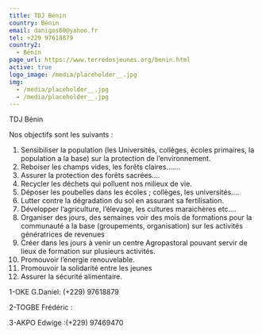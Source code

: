 ```yaml
---
title: TDJ Bénin
country: Bénin
email: danigos60@yahoo.fr
tel: +229 97618879
country2:
  - Bénin
page_url: https://www.terredesjeunes.org/benin.html
active: true
logo_image: /media/placeholder__.jpg
img:
  - /media/placeholder__.jpg
  - /media/placeholder__.jpg
---
```

TDJ Bénin

Nos objectifs sont les suivants :

1. Sensibiliser la population (les Universités, collèges, écoles primaires, la population a la base) sur la protection de l’environnement.
2. Reboiser les champs vides, les forêts claires…….
3. Assurer la protection des forêts sacrées….
4. Recycler les déchets qui polluent nos milieux de vie.
5. Déposer les poubelles dans les écoles ; collèges, les universités….
6. Lutter contre la dégradation du sol en assurant sa fertilisation.
7. Développer l’agriculture, l’élevage, les cultures maraichères etc.…
8. Organiser des jours, des semaines voir des mois de formations pour la communauté a la base (groupements, organisation) sur les activités génératrices de revenues
9. Créer dans les jours à venir un centre Agropastoral pouvant servir de lieux de formation sur plusieurs activités.
10. Promouvoir l’énergie renouvelable.
11. Promouvoir la solidarité entre les jeunes
12. Assurer la sécurité alimentaire.

1-OKE G.Daniel: (+229) 97618879


2-TOGBE Frédéric :


3-AKPO Edwige :(+229) 97469470
